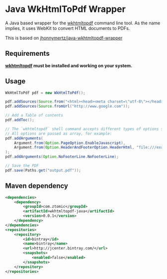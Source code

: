 Java WkHtmlToPdf Wrapper
=========

A Java based wrapper for the [wkhtmltopdf](http://wkhtmltopdf.org/) command line tool. 
As the name implies, it uses WebKit to convert HTML documents to PDFs.

This is based on [jhonnymertz/java-wkhtmltopdf-wrapper](https://github.com/jhonnymertz/java-wkhtmltopdf-wrapper)

Requirements
------------
**[wkhtmltopdf](http://wkhtmltopdf.org/) must be installed and working on your system.**

Usage
------------
```java
WkHtmlToPdf pdf = new WkHtmlToPdf();

pdf.addSources(Source.from("<html><head><meta charset=\"utf-8\"></head><h1>Müller</h1></html>", "UTF-8"));
pdf.addSources(Source.fromUrl("http://www.google.com"));

// Add a Table of contents
pdf.addToc();

// The `wkhtmltopdf` shell command accepts different types of options such as global, page, headers and footers, and toc. Please see `wkhtmltopdf -H` for a full explanation.
// All options are passed as array, for example:
pdf.addArguments(
	Argument.from(Option.PageOption.EnableJavascript),
	Argument.from(Option.HeaderAndFooterOption.HeaderHtml, "file:///example.html")
);
pdf.addArguments(Option.NoFooterLine.NoFooterLine);

// Save the PDF
pdf.save(Paths.get("output.pdf"));
```

Maven dependency
------------
```xml
<dependencies>
	<dependency>
		<groupId>com.ztomic</groupId>
		<artifactId>wkhtmltopdf-java</artifactId>
		<version>0.0.1</version>
	</dependency>
</dependencies>
<repositories>
	<repository>
		<id>bintray</id>
		<name>bintray</name>
		<url>http://jcenter.bintray.com/</url>
		<snapshots>
			<enabled>false</enabled>
		</snapshots>
	</repository>
</repositories>
```
